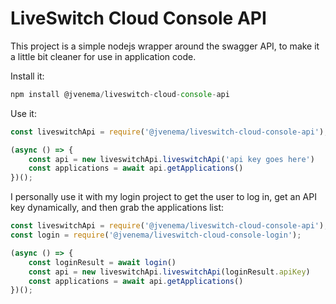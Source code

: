 # LiveSwitch Cloud Console API

This project is a simple nodejs wrapper around the swagger API, to make it a little bit cleaner for use in application code.

Install it:

```js
npm install @jvenema/liveswitch-cloud-console-api
```

Use it:

```js
const liveswitchApi = require('@jvenema/liveswitch-cloud-console-api');

(async () => {
    const api = new liveswitchApi.liveswitchApi('api key goes here')
    const applications = await api.getApplications()
})();

```


I personally use it with my login project to get the user to log in, get an API key dynamically, and then grab the applications list:

```js
const liveswitchApi = require('@jvenema/liveswitch-cloud-console-api');
const login = require('@jvenema/liveswitch-cloud-console-login');

(async () => {
    const loginResult = await login()
    const api = new liveswitchApi.liveswitchApi(loginResult.apiKey)
    const applications = await api.getApplications()
})();
```
